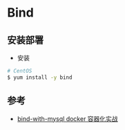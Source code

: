 # Bind

## 安装部署

* 安装

```bash
# CentOS
$ yum install -y bind
```

## 参考

* [bind-with-mysql docker 容器化实战](http://blog.csdn.net/iiiiher/article/details/78548440)
